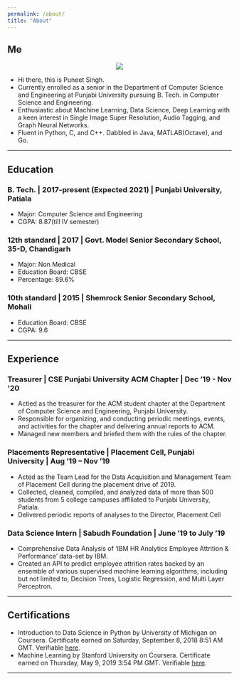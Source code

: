 ```yaml
---
permalink: /about/
title: "About"
---
```

## Me

<center><img src="https://thepooons.github.io/assets/images/poons.png"></center>

- Hi there, this is Puneet Singh.  
- Currently enrolled as a senior in the Department of Computer Science and Engineering at Punjabi University pursuing B. Tech.  in Computer Science and Engineering.  
- Enthusiastic about Machine Learning, Data Science, Deep Learning with a keen interest in Single Image Super Resolution, Audio Tagging, and Graph Neural Networks.  
- Fluent in Python, C, and C++. Dabbled in Java, MATLAB(Octave), and Go.

---
## Education

### B. Tech. | 2017-present (Expected 2021) | Punjabi University, Patiala 
- Major: Computer Science and Engineering  
- CGPA: 8.87(till IV semester)

### 12th standard | 2017 | Govt. Model Senior Secondary School, 35-D, Chandigarh
- Major: Non Medical
- Education Board: CBSE
- Percentage: 89.6%

### 10th standard | 2015 | Shemrock Senior Secondary School, Mohali
- Education Board: CBSE
- CGPA: 9.6

---
## Experience

### Treasurer | CSE Punjabi University ACM Chapter | Dec ’19 -  Nov '20
- Actied as the treasurer for the ACM student chapter at the Department of Computer Science and Engineering, Punjabi University.
- Responsible for organizing, and conducting periodic meetings, events, and activities for the chapter and delivering annual reports to ACM.
- Managed new members and briefed them with the rules of the chapter.

### Placements Representative | Placement Cell, Punjabi University | Aug ’19 – Nov ’19
- Acted as the Team Lead for the Data Acquisition and Management Team of Placement Cell during the
placement drive of 2019.
- Collected, cleaned, compiled, and analyzed data of more than 500 students from 5 college campuses
affiliated to Punjabi University, Patiala.
- Delivered periodic reports of analyses to the Director, Placement Cell

### Data Science Intern | Sabudh Foundation | June ’19 to July ’19
- Comprehensive Data Analysis of ‘IBM HR Analytics Employee Attrition & Performance’ data-set by IBM.
- Created an API to predict employee attrition rates backed by an ensemble of various supervised machine learning algorithms, including but not limited to, Decision Trees, Logistic Regression, and Multi Layer Perceptron.

---
## Certifications
- Introduction to Data Science in Python by University of Michigan on Coursera. Certificate earned on
Saturday, September 8, 2018 8:51 AM GMT. Verifiable [here](https://www.coursera.org/account/accomplishments/certificate/CWXMQWGSZJJY).
- Machine Learning by Stanford University on Coursera. Certificate earned on Thursday, May 9, 2019
3:54 PM GMT. Verifiable [here](https://www.coursera.org/account/accomplishments/certificate/3E7C3CF5HLFT).

---